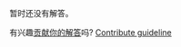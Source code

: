 
暂时还没有解答。

有兴趣[贡献你的解答](https://github.com/BFEdev/BFE.dev-solutions/blob/main/design/design-a-tic-tac-toe-game_zh.md)吗? [Contribute guideline](https://github.com/BFEdev/BFE.dev-solutions#how-to-contribute)
